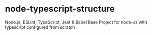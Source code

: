 # node-typescript-structure
Node.js, ESLint, TypeScript, Jest &amp; Babel
Base Project for node-Js with typescript configured from scratch
